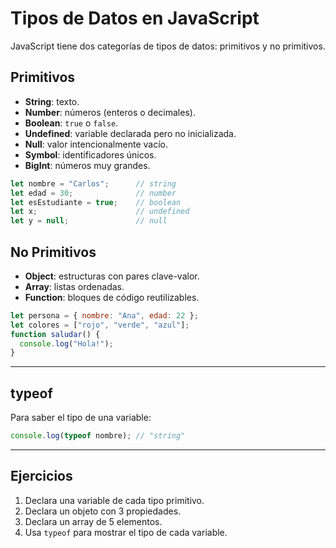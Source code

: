 # Tipos de Datos en JavaScript

JavaScript tiene dos categorías de tipos de datos: primitivos y no primitivos.

## Primitivos
- **String**: texto.
- **Number**: números (enteros o decimales).
- **Boolean**: `true` o `false`.
- **Undefined**: variable declarada pero no inicializada.
- **Null**: valor intencionalmente vacío.
- **Symbol**: identificadores únicos.
- **BigInt**: números muy grandes.

```js
let nombre = "Carlos";      // string
let edad = 30;              // number
let esEstudiante = true;    // boolean
let x;                      // undefined
let y = null;               // null
```

## No Primitivos
- **Object**: estructuras con pares clave-valor.
- **Array**: listas ordenadas.
- **Function**: bloques de código reutilizables.

```js
let persona = { nombre: "Ana", edad: 22 };
let colores = ["rojo", "verde", "azul"];
function saludar() {
  console.log("Hola!");
}
```

---

## typeof
Para saber el tipo de una variable:

```js
console.log(typeof nombre); // "string"
```

---

## Ejercicios

1. Declara una variable de cada tipo primitivo.
2. Declara un objeto con 3 propiedades.
3. Declara un array de 5 elementos.
4. Usa `typeof` para mostrar el tipo de cada variable.
